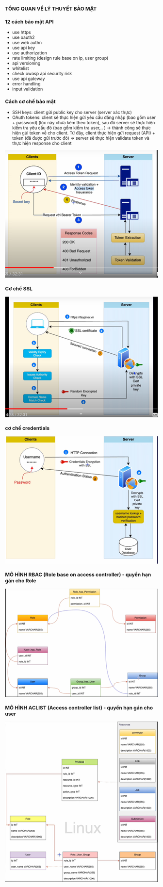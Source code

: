 ### TỔNG QUAN VỀ LÝ THUYẾT BẢO MẬT
<h3> 12 cách bảo mật API </h3>

- use https
- use oauth2
- use web authn
- use api key
- use authorization 
- rate limiting (design rule base on ip, user group)
- api versioning
- whitelist
- check owasp api security risk
- use api gateway
- error handling 
- input validation


<h3> Cách cơ chế bảo mật </h3>

- SSH keys: client gửi public key cho server (server xác thực)
- OAuth tokens: client sẽ thực hiện gửi yêu cầu đăng nhập (bao gồm user + password) (lúc này chưa kèm theo token), sau đó server sẽ thực hiện kiểm tra yêu cầu đó (bao gồm kiểm tra user,.. ) -> thành công  sẽ thực hiện gửi token về cho client. Từ đây, client thực hiện gửi request (API) + token (đã được gửi trước đó) => server sẽ thực hiện validate token và thực hiện response cho client

![img.png](img.png)

<h3> Cơ chế SSL </h3>

![img_1.png](img_1.png)

<h3> cơ chế credentials </h3>

![img_2.png](img_2.png)


### MÔ HÌNH RBAC (Role base on access controller) - quyền hạn gán cho Role

![img_3.png](img_3.png)

### MÔ HÌNH ACLIST (Access controller list) - quyền hạn gán cho user

![img_4.png](img_4.png)